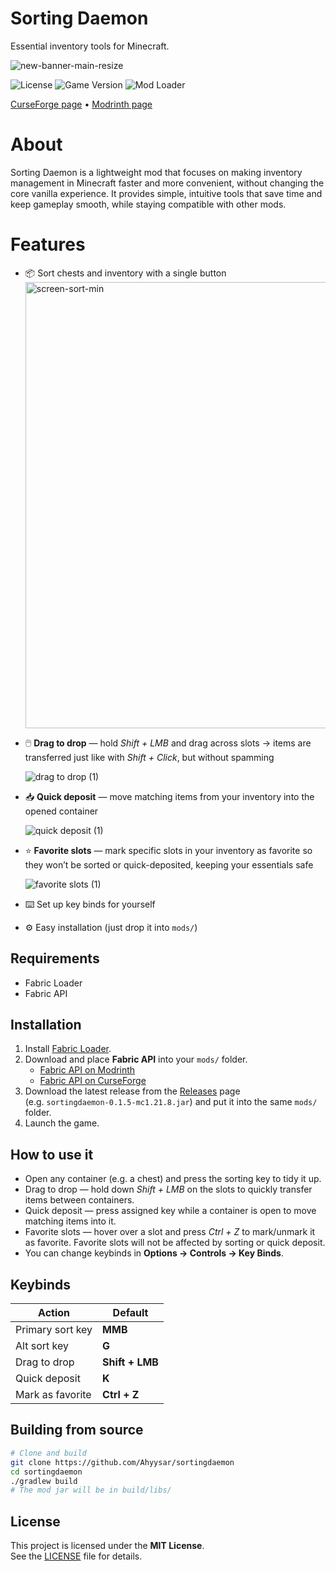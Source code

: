 # Sorting Daemon
Essential inventory tools for Minecraft.

![new-banner-main-resize](https://github.com/user-attachments/assets/310436fe-5f74-41dc-bb27-1d8f54c5e730)

![License](https://img.shields.io/badge/license-MIT-green)
![Game Version](https://img.shields.io/badge/Minecraft-1.21.8-blue)
![Mod Loader](https://img.shields.io/badge/Loader-Fabric-orange)

[CurseForge page](https://www.curseforge.com/minecraft/mc-mods/sorting-daemon)
•
[Modrinth page](https://modrinth.com/mod/sorting-daemon)

# About
  Sorting Daemon is a lightweight mod that focuses on making inventory management in Minecraft faster and more convenient, without changing the core vanilla experience. It provides simple, intuitive tools that save time and keep gameplay smooth, while staying compatible with other mods.

# Features
- 📦 Sort chests and inventory with a single button
  <img width="1951" height="714" alt="screen-sort-min" src="https://github.com/user-attachments/assets/4d0e8984-b3c7-4085-a2e5-74c03779ac00" />
- 🖱️ **Drag to drop** — hold *Shift + LMB* and drag across slots → items are transferred just like with *Shift + Click*, but without spamming

  ![drag to drop (1)](https://github.com/user-attachments/assets/ba5dfa35-aa31-4207-9cd7-d17dea9bdd86)
- 📥 **Quick deposit** — move matching items from your inventory into the opened container

  ![quick deposit (1)](https://github.com/user-attachments/assets/6d469941-c251-4f00-801e-b5a5f8668567)
- ⭐ **Favorite slots** — mark specific slots in your inventory as favorite so they won’t be sorted or quick-deposited, keeping your essentials safe

  ![favorite slots (1)](https://github.com/user-attachments/assets/135c6db9-d21c-468a-8bf2-351a8b5536b3)
- ⌨️ Set up key binds for yourself
- ⚙️ Easy installation (just drop it into `mods/`)

## Requirements
- Fabric Loader
- Fabric API

## Installation

1. Install [Fabric Loader](https://fabricmc.net/use/installer/).  
2. Download and place **Fabric API** into your `mods/` folder.  
   - [Fabric API on Modrinth](https://modrinth.com/mod/fabric-api)  
   - [Fabric API on CurseForge](https://www.curseforge.com/minecraft/mc-mods/fabric-api)  
3. Download the latest release from the [Releases](../../releases) page  
   (e.g. `sortingdaemon-0.1.5-mc1.21.8.jar`) and put it into the same `mods/` folder.
4. Launch the game.

## How to use it
- Open any container (e.g. a chest) and press the sorting key to tidy it up.
- Drag to drop — hold down *Shift + LMB* on the slots to quickly transfer items between containers.  
- Quick deposit — press assigned key while a container is open to move matching items into it.  
- Favorite slots — hover over a slot and press *Ctrl + Z* to mark/unmark it as favorite. Favorite slots will not be affected by sorting or quick deposit.
- You can change keybinds in **Options → Controls → Key Binds**.

## Keybinds
| Action            | Default          |
|-------------------|------------------|
| Primary sort key  | **MMB**          |
| Alt sort key      | **G**            |
| Drag to drop      | **Shift + LMB**  |
| Quick deposit     | **K**            |
| Mark  as favorite | **Ctrl + Z**     |

## Building from source
```bash
# Clone and build
git clone https://github.com/Ahyysar/sortingdaemon
cd sortingdaemon
./gradlew build
# The mod jar will be in build/libs/
```

## License

This project is licensed under the **MIT License**.  
See the [LICENSE](LICENSE) file for details.
